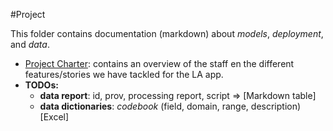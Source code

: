 
#Project

This folder contains documentation (markdown) about *models*, *deployment*, and *data*. 

- [Project Charter](https://docs.google.com/spreadsheets/d/1IUCmf34cd0cjGV6ReQO-rxoRqjcJgggtVeF8f68NqU0/edit?usp=sharing): contains an overview of the staff en the different features/stories we have tackled for the LA app.
- **TODOs:**
	- **data report**: id, prov, processing report, script => [Markdown table]
	- **data dictionaries**:  *codebook* (field, domain, range, description) [Excel]
